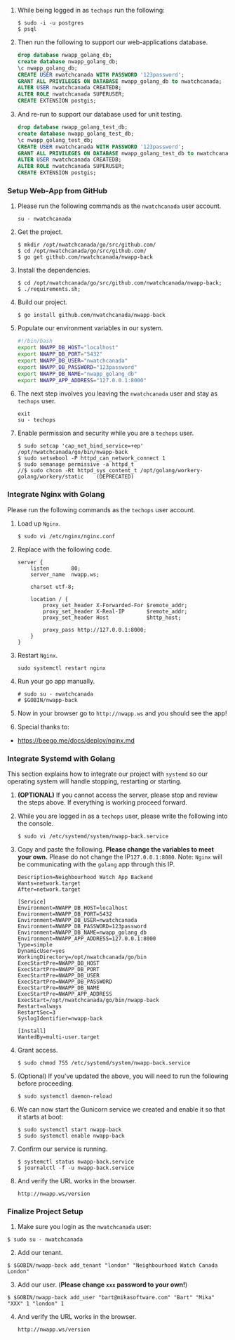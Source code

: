 1. While being logged in as ``techops`` run the following:

    ```
    $ sudo -i -u postgres
    $ psql
    ```


2. Then run the following to support our web-applications database.

    ```sql
    drop database nwapp_golang_db;
    create database nwapp_golang_db;
    \c nwapp_golang_db;
    CREATE USER nwatchcanada WITH PASSWORD '123password';
    GRANT ALL PRIVILEGES ON DATABASE nwapp_golang_db to nwatchcanada;
    ALTER USER nwatchcanada CREATEDB;
    ALTER ROLE nwatchcanada SUPERUSER;
    CREATE EXTENSION postgis;
    ```


3. And re-run to support our database used for unit testing.

    ```sql
    drop database nwapp_golang_test_db;
    create database nwapp_golang_test_db;
    \c nwapp_golang_test_db;
    CREATE USER nwatchcanada WITH PASSWORD '123password';
    GRANT ALL PRIVILEGES ON DATABASE nwapp_golang_test_db to nwatchcanada;
    ALTER USER nwatchcanada CREATEDB;
    ALTER ROLE nwatchcanada SUPERUSER;
    CREATE EXTENSION postgis;
    ```


### Setup Web-App from GitHub
1. Please run the following commands as the ``nwatchcanada`` user account.

    ```
    su - nwatchcanada
    ```

1. Get the project.

    ```
    $ mkdir /opt/nwatchcanada/go/src/github.com/
    $ cd /opt/nwatchcanada/go/src/github.com/
    $ go get github.com/nwatchcanada/nwapp-back
    ```


2. Install the dependencies.

    ```
    $ cd /opt/nwatchcanada/go/src/github.com/nwatchcanada/nwapp-back;
    $ ./requirements.sh;
    ```


3. Build our project.

   ```
   $ go install github.com/nwatchcanada/nwapp-back
   ```

4. Populate our environment variables in our system.

    ```bash
    #!/bin/bash
    export NWAPP_DB_HOST="localhost"
    export NWAPP_DB_PORT="5432"
    export NWAPP_DB_USER="nwatchcanada"
    export NWAPP_DB_PASSWORD="123password"
    export NWAPP_DB_NAME="nwapp_golang_db"
    export NWAPP_APP_ADDRESS="127.0.0.1:8000"
    ```

4. The next step involves you leaving the ``nwatchcanada`` user and stay as ``techops`` user.

    ```
    exit
    su - techops
    ```

5. Enable permission and security while you are a ``techops`` user.

    ```
    $ sudo setcap 'cap_net_bind_service=+ep' /opt/nwatchcanada/go/bin/nwapp-back
    $ sudo setsebool -P httpd_can_network_connect 1
    $ sudo semanage permissive -a httpd_t
    //$ sudo chcon -Rt httpd_sys_content_t /opt/golang/workery-golang/workery/static    (DEPRECATED)
    ```


### Integrate Nginx with Golang
Please run the following commands as the ``techops`` user account.

1. Load up ``Nginx``.

   ```
   $ sudo vi /etc/nginx/nginx.conf
   ```


2. Replace with the following code.

    ```
    server {
        listen       80;
        server_name  nwapp.ws;

        charset utf-8;

        location / {
            proxy_set_header X-Forwarded-For $remote_addr;
            proxy_set_header X-Real-IP       $remote_addr;
            proxy_set_header Host            $http_host;

            proxy_pass http://127.0.0.1:8000;
        }
    }
    ```


3. Restart ``Nginx``.

    ```
    sudo systemctl restart nginx
    ```


4. Run your go app manually.

    ```
    # sudo su - nwatchcanada
    # $GOBIN/nwapp-back
    ```


5. Now in your browser go to ``http://nwapp.ws`` and you should see the app!


6. Special thanks to:

  * https://beego.me/docs/deploy/nginx.md


### Integrate Systemd with Golang

This section explains how to integrate our project with ``systemd`` so our operating system will handle stopping, restarting or starting.

1. **(OPTIONAL)** If you cannot access the server, please stop and review the steps above. If everything is working proceed forward.


2. While you are logged in as a ``techops`` user, please write the following into the console.

    ```
    $ sudo vi /etc/systemd/system/nwapp-back.service
    ```


3. Copy and paste the following. **Please change the variables to meet your own.** Please do not change the IP``127.0.0.1:8080``. Note: ``Nginx`` will be communicating with the ``golang`` app through this IP.

    ```
    Description=Neighbourhood Watch App Backend
    Wants=network.target
    After=network.target

    [Service]
    Environment=NWAPP_DB_HOST=localhost
    Environment=NWAPP_DB_PORT=5432
    Environment=NWAPP_DB_USER=nwatchcanada
    Environment=NWAPP_DB_PASSWORD=123password
    Environment=NWAPP_DB_NAME=nwapp_golang_db
    Environment=NWAPP_APP_ADDRESS=127.0.0.1:8000
    Type=simple
    DynamicUser=yes
    WorkingDirectory=/opt/nwatchcanada/go/bin
    ExecStartPre=NWAPP_DB_HOST
    ExecStartPre=NWAPP_DB_PORT
    ExecStartPre=NWAPP_DB_USER
    ExecStartPre=NWAPP_DB_PASSWORD
    ExecStartPre=NWAPP_DB_NAME
    ExecStartPre=NWAPP_APP_ADDRESS
    ExecStart=/opt/nwatchcanada/go/bin/nwapp-back
    Restart=always
    RestartSec=3
    SyslogIdentifier=nwapp-back

    [Install]
    WantedBy=multi-user.target
    ```


4. Grant access.

   ```
   $ sudo chmod 755 /etc/systemd/system/nwapp-back.service
   ```


5. (Optional) If you've updated the above, you will need to run the following before proceeding.

    ```
    $ sudo systemctl daemon-reload
    ```


6. We can now start the Gunicorn service we created and enable it so that it starts at boot:

    ```
    $ sudo systemctl start nwapp-back
    $ sudo systemctl enable nwapp-back
    ```


7. Confirm our service is running.

    ```
    $ systemctl status nwapp-back.service
    $ journalctl -f -u nwapp-back.service
    ```


8. And verify the URL works in the browser.

    ```text
    http://nwapp.ws/version
    ```

### Finalize Project Setup

1. Make sure you login as the ``nwatchcanada`` user:

```
$ sudo su - nwatchcanada
```

2. Add our tenant.

```
$ $GOBIN/nwapp-back add_tenant "london" "Neighbourhood Watch Canada London"
```

3. Add our user. (**Please change ``xxx`` password to your own!**)

```
$ $GOBIN/nwapp-back add_user "bart@mikasoftware.com" "Bart" "Mika" "XXX" 1 "london" 1
```

4. And verify the URL works in the browser.

    ```text
    http://nwapp.ws/version
    ```
